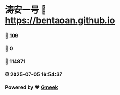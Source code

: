 # 涛安一号 :link: https://bentaoan.github.io 
### :page_facing_up: [109](https://bentaoan.github.io/tag.html) 
### :speech_balloon: 0 
### :hibiscus: 114871 
### :alarm_clock: 2025-07-05 16:54:37 
### Powered by :heart: [Gmeek](https://github.com/Meekdai/Gmeek)
